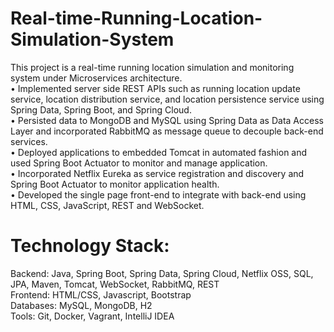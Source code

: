 # Real-time-Running-Location-Simulation-System
This project is a real-time running location simulation and monitoring system under Microservices architecture.<br>
• Implemented server side REST APIs such as running location update service, location distribution service, and location persistence service using Spring Data, Spring Boot, and Spring Cloud.<br>
• Persisted data to MongoDB and MySQL using Spring Data as Data Access Layer and incorporated RabbitMQ as message queue to decouple back-end services.<br>
• Deployed applications to embedded Tomcat in automated fashion and used Spring Boot Actuator to monitor and manage application.<br>
• Incorporated Netflix Eureka as service registration and discovery and Spring Boot Actuator to monitor application health.<br>
• Developed the single page front-end to integrate with back-end using HTML, CSS, JavaScript, REST and WebSocket.<br>
# Technology Stack:
Backend: Java, Spring Boot, Spring Data, Spring Cloud, Netflix OSS, SQL, JPA, Maven, Tomcat, WebSocket, RabbitMQ, REST<br>
Frontend: HTML/CSS, Javascript, Bootstrap<br>
Databases: MySQL, MongoDB, H2<br>
Tools: Git, Docker, Vagrant, IntelliJ IDEA<br>


